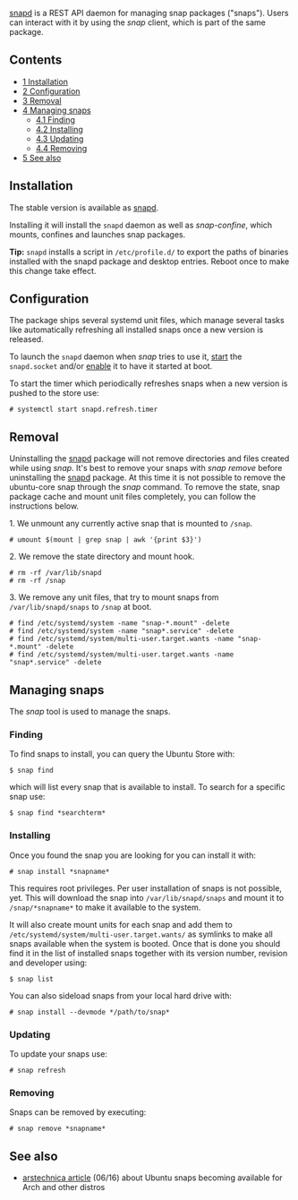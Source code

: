 [snapd](https://github.com/snapcore/snapd) is a REST API daemon for managing snap packages ("snaps"). Users can interact with it by using the *snap* client, which is part of the same package.

## Contents

*   [1 Installation](#Installation)
*   [2 Configuration](#Configuration)
*   [3 Removal](#Removal)
*   [4 Managing snaps](#Managing_snaps)
    *   [4.1 Finding](#Finding)
    *   [4.2 Installing](#Installing)
    *   [4.3 Updating](#Updating)
    *   [4.4 Removing](#Removing)
*   [5 See also](#See_also)

## Installation

The stable version is available as [snapd](https://aur.archlinux.org/packages/snapd/).

Installing it will install the `snapd` daemon as well as *snap-confine*, which mounts, confines and launches snap packages.

**Tip:** `snapd` installs a script in `/etc/profile.d/` to export the paths of binaries installed with the snapd package and desktop entries. Reboot once to make this change take effect.

## Configuration

The package ships several systemd unit files, which manage several tasks like automatically refreshing all installed snaps once a new version is released.

To launch the `snapd` daemon when *snap* tries to use it, [start](/index.php/Start "Start") the `snapd.socket` and/or [enable](/index.php/Enable "Enable") it to have it started at boot.

To start the timer which periodically refreshes snaps when a new version is pushed to the store use:

```
# systemctl start snapd.refresh.timer

```

## Removal

Uninstalling the [snapd](https://aur.archlinux.org/packages/snapd/) package will not remove directories and files created while using *snap*. It's best to remove your snaps with *snap remove* before uninstalling the [snapd](https://aur.archlinux.org/packages/snapd/) package. At this time it is not possible to remove the ubuntu-core snap through the *snap* command. To remove the state, snap package cache and mount unit files completely, you can follow the instructions below.

1\. We unmount any currently active snap that is mounted to `/snap`.

```
# umount $(mount | grep snap | awk '{print $3}')

```

2\. We remove the state directory and mount hook.

```
# rm -rf /var/lib/snapd
# rm -rf /snap

```

3\. We remove any unit files, that try to mount snaps from `/var/lib/snapd/snaps` to `/snap` at boot.

```
# find /etc/systemd/system -name "snap-*.mount" -delete
# find /etc/systemd/system -name "snap*.service" -delete
# find /etc/systemd/system/multi-user.target.wants -name "snap-*.mount" -delete
# find /etc/systemd/system/multi-user.target.wants -name "snap*.service" -delete

```

## Managing snaps

The *snap* tool is used to manage the snaps.

### Finding

To find snaps to install, you can query the Ubuntu Store with:

```
$ snap find

```

which will list every snap that is available to install. To search for a specific snap use:

```
$ snap find *searchterm*

```

### Installing

Once you found the snap you are looking for you can install it with:

```
# snap install *snapname*

```

This requires root privileges. Per user installation of snaps is not possible, yet. This will download the snap into `/var/lib/snapd/snaps` and mount it to `/snap/*snapname*` to make it available to the system.

It will also create mount units for each snap and add them to `/etc/systemd/system/multi-user.target.wants/` as symlinks to make all snaps available when the system is booted. Once that is done you should find it in the list of installed snaps together with its version number, revision and developer using:

```
$ snap list

```

You can also sideload snaps from your local hard drive with:

```
# snap install --devmode */path/to/snap*

```

### Updating

To update your snaps use:

```
# snap refresh

```

### Removing

Snaps can be removed by executing:

```
# snap remove *snapname*

```

## See also

*   [arstechnica article](http://arstechnica.com/information-technology/2016/06/goodbye-apt-and-yum-ubuntus-snap-apps-are-coming-to-distros-everywhere/) (06/16) about Ubuntu snaps becoming available for Arch and other distros